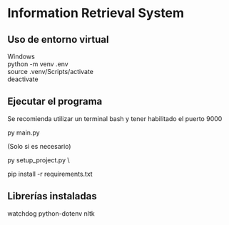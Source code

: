 # Information Retrieval System


## Uso de entorno virtual

Windows  \
python -m venv .env  \
source .venv/Scripts/activate  \
deactivate

## Ejecutar el programa
Se recomienda utilizar un terminal bash y tener habilitado el puerto 9000

py main.py 

(Solo si es necesario)

py setup_project.py \

pip install -r requirements.txt


## Librerías instaladas
watchdog
python-dotenv
nltk
